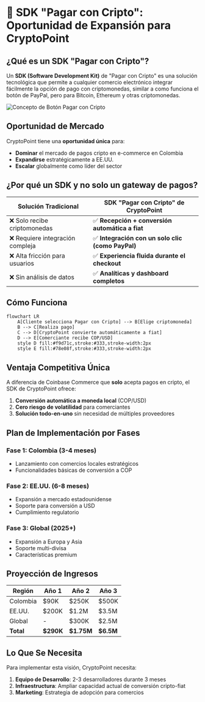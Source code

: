 # 🚀 SDK "Pagar con Cripto": Oportunidad de Expansión para CryptoPoint

## ¿Qué es un SDK "Pagar con Cripto"?

Un **SDK (Software Development Kit)** de "Pagar con Cripto" es una solución tecnológica que permite a cualquier comercio electrónico integrar fácilmente la opción de pago con criptomonedas, similar a como funciona el botón de PayPal, pero para Bitcoin, Ethereum y otras criptomonedas.

![Concepto de Botón Pagar con Cripto](https://via.placeholder.com/600x300?text=Bot%C3%B3n+Pagar+con+Cripto)

## Oportunidad de Mercado

CryptoPoint tiene una **oportunidad única** para:

- **Dominar** el mercado de pagos cripto en e-commerce en Colombia
- **Expandirse** estratégicamente a EE.UU.
- **Escalar** globalmente como líder del sector

## ¿Por qué un SDK y no solo un gateway de pagos?

| Solución Tradicional | SDK "Pagar con Cripto" de CryptoPoint |
|----------------------|--------------------------------------|
| ❌ Solo recibe criptomonedas | ✅ **Recepción + conversión automática a fiat** |
| ❌ Requiere integración compleja | ✅ **Integración con un solo clic (como PayPal)** |
| ❌ Alta fricción para usuarios | ✅ **Experiencia fluida durante el checkout** |
| ❌ Sin análisis de datos | ✅ **Analíticas y dashboard completos** |

## Cómo Funciona

```mermaid
flowchart LR
    A[Cliente selecciona Pagar con Cripto] --> B[Elige criptomoneda]
    B --> C[Realiza pago]
    C --> D[CryptoPoint convierte automáticamente a fiat]
    D --> E[Comerciante recibe COP/USD]
    style D fill:#f9d71c,stroke:#333,stroke-width:2px
    style E fill:#78e08f,stroke:#333,stroke-width:2px
```

## Ventaja Competitiva Única

A diferencia de Coinbase Commerce que **solo** acepta pagos en cripto, el SDK de CryptoPoint ofrece:

1. **Conversión automática a moneda local** (COP/USD)
2. **Cero riesgo de volatilidad** para comerciantes
3. **Solución todo-en-uno** sin necesidad de múltiples proveedores

## Plan de Implementación por Fases

### Fase 1: Colombia (3-4 meses)
- Lanzamiento con comercios locales estratégicos
- Funcionalidades básicas de conversión a COP

### Fase 2: EE.UU. (6-8 meses)
- Expansión a mercado estadounidense
- Soporte para conversión a USD
- Cumplimiento regulatorio

### Fase 3: Global (2025+)
- Expansión a Europa y Asia
- Soporte multi-divisa
- Características premium

## Proyección de Ingresos

| Región   | Año 1 | Año 2 | Año 3 |
|----------|-------|-------|-------|
| Colombia | $90K  | $250K | $500K |
| EE.UU.   | $200K | $1.2M | $3.5M |
| Global   | -     | $300K | $2.5M |
| **Total**| **$290K** | **$1.75M** | **$6.5M** |

## Lo Que Se Necesita

Para implementar esta visión, CryptoPoint necesita:

1. **Equipo de Desarrollo**: 2-3 desarrolladores durante 3 meses
2. **Infraestructura**: Ampliar capacidad actual de conversión cripto-fiat
3. **Marketing**: Estrategia de adopción para comercios

